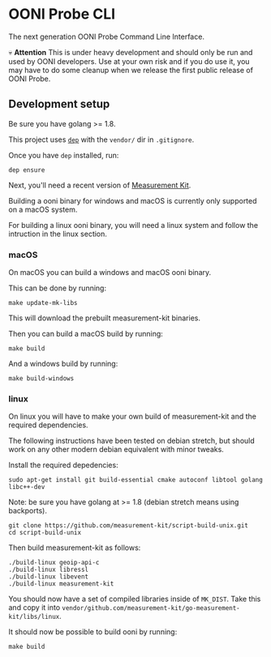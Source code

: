 # OONI Probe CLI

The next generation OONI Probe Command Line Interface.

:skull: **Attention** This is under heavy development and should only be run and used by OONI developers. Use at your own risk and if you do use it, you may have to do some cleanup when we release the first public release of OONI Probe.

## Development setup

Be sure you have golang >= 1.8.

This project uses [`dep`](https://golang.github.io/dep/) with the `vendor/` dir
in `.gitignore`.

Once you have `dep` installed, run:

```
dep ensure
```

Next, you'll need a recent version of [Measurement Kit](http://github.com/measurement-kit).

Building a ooni binary for windows and macOS is currently only supported on a
macOS system.

For building a linux ooni binary, you will need a linux system and follow the
intruction in the linux section.

### macOS

On macOS you can build a windows and macOS ooni binary.

This can be done by running:

```
make update-mk-libs
```

This will download the prebuilt measurement-kit binaries.

Then you can build a macOS build by running:

```
make build
```

And a windows build by running:

```
make build-windows
```

### linux

On linux you will have to make your own build of measurement-kit and the
required dependencies.

The following instructions have been tested on debian stretch, but should work
on any other modern debian equivalent with minor tweaks.

Install the required depedencies:

```
sudo apt-get install git build-essential cmake autoconf libtool golang libc++-dev
```

Note: be sure you have golang at >= 1.8 (debian stretch means using backports).

```
git clone https://github.com/measurement-kit/script-build-unix.git
cd script-build-unix
```

Then build measurement-kit as follows:

```
./build-linux geoip-api-c
./build-linux libressl
./build-linux libevent
./build-linux measurement-kit
```

You should now have a set of compiled libraries inside of `MK_DIST`. Take this and copy it into `vendor/github.com/measurement-kit/go-measurement-kit/libs/linux`.

It should now be possible to build ooni by running:

```
make build
```
